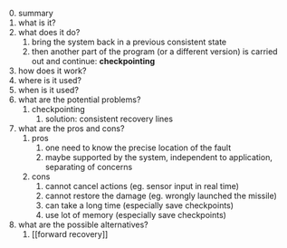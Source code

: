 0. summary
1. what is it?
2. what does it do? 
	1. bring the system back in a previous consistent state
	2. then another part of the program (or a different version) is carried out and continue: **checkpointing**
3. how does it work? 
4. where is it used?
5. when is it used?
6. what are the potential problems? 
	1. checkpointing
		1. solution: consistent recovery lines
7. what are the pros and cons?
	1. pros
		1. one need to know the precise location of the fault
		2. maybe supported by the system, independent to application, separating of concerns
	2. cons
		1. cannot cancel actions (eg. sensor input in real time)
		2. cannot restore the damage (eg. wrongly launched the missile)
		3. can take a long time (especially save checkpoints)
		4. use lot of memory (especially save checkpoints)
8. what are the possible alternatives?
	1. [[forward recovery]]
